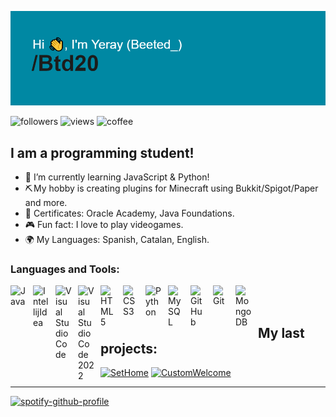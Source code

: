 ![Presentation](https://github.com/Btd20/Btd20/blob/main/header.png?raw=true)

<img alt="followers" title="Follow me on Github" src="https://img.shields.io/github/followers/Btd20?color=236ad3&style=for-the-badge&logo=github&label=Follow"/> <img alt="views" title="Profile views" src="https://komarev.com/ghpvc/?username=Btd20&style=for-the-badge"/> <img alt="coffee" title="A lot of coffee!" width="215px" src="https://forthebadge.com/images/badges/contains-17-coffee-cups.svg"/>
<br/>

## I am a programming student!

- 🌱 I’m currently learning JavaScript & Python!
- ⛏️ My hobby is creating plugins for Minecraft using Bukkit/Spigot/Paper and more.
- 📝 Certificates: Oracle Academy, Java Foundations.
- 🎮 Fun fact: I love to play videogames.
- 🌍 My Languages: Spanish, Catalan, English.

### Languages and Tools:

<img align="left" alt="Java" width="26px" src="https://i.imgur.com/YMylfsb.png" style="padding-right:10px;" />
<img align="left" alt="IntellijIdea" width="26px" src="https://i.imgur.com/uVz4XWJ.png" style="padding-right:10px;" />
<img align="left" alt="Visual Studio Code" width="26px" src="https://cdn.jsdelivr.net/gh/devicons/devicon/icons/vscode/vscode-original.svg" style="padding-right:10px;" />
<img align="left" alt="Visual Studio Code 2022" width="26px" src="https://i.imgur.com/o7T8mMf.png" style="padding-right:10px;" />
<img align="left" alt="HTML5" width="26px" src="https://cdn.jsdelivr.net/gh/devicons/devicon/icons/html5/html5-original.svg" style="padding-right:10px;" />
<img align="left" alt="CSS3" width="26px" src="https://cdn.jsdelivr.net/gh/devicons/devicon/icons/css3/css3-original.svg" style="padding-right:10px;" />
<img align="left" alt="Python" width="26px" src="https://i.imgur.com/e3QdEw0.png" style="padding-right:10px;" />
<img align="left" alt="MySQL" width="26px" src="https://cdn.jsdelivr.net/gh/devicons/devicon/icons/mysql/mysql-original.svg" style="padding-right:10px;" />
<img align="left" alt="GitHub" width="26px" src="https://user-images.githubusercontent.com/3369400/139447912-e0f43f33-6d9f-45f8-be46-2df5bbc91289.png" style="padding-right:10px;" />
<img align="left" alt="Git" width="26px" src="https://i.imgur.com/JTZKZrd.png" style="padding-right:10px;" />
<img align="left" alt="MongoDB" width="26px" src="https://i.imgur.com/tznP4En.png" style="padding-right:10px;" />

<br/>
<br/>

## My last projects:
[![SetHome](https://github-readme-stats.vercel.app/api/pin/?username=Btd20&repo=SetHome)](https://github.com/Btd20/SetHome)
[![CustomWelcome](https://github-readme-stats.vercel.app/api/pin/?username=Btd20&repo=CustomWelcome)](https://github.com/Btd20/CustomWelcome)

---
[![spotify-github-profile](https://spotify-github-profile.vercel.app/api/view?uid=bergahd&cover_image=true&theme=natemoo-re&show_offline=false&background_color=121212&interchange=true&bar_color=53b14f&bar_color_cover=false)](https://github.com/kittinan/spotify-github-profile)

